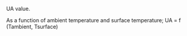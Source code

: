 UA value.


<!-- comment -->


As a function of ambient temperature and surface temperature; UA = f (Tambient, Tsurface)

